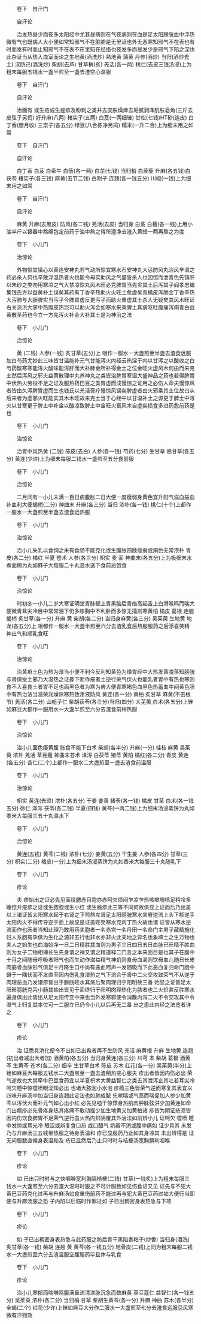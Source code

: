 <!-- { "loadSidebar": true } -->
　　卷下　自汗门

　　自汗论

　　治发热昼少而夜多太阳经中尤甚昼病则在气夜病则在血是足太阳膀胱血中浮热微有气也既病人大小便如常知邪气不在脏腑是无里证也外无恶寒知邪气不在表也有时而发有时而止知邪气不在表不在里知在经络也夜发多而昼发少是邪气下陷之深也此杂证当从热入血室而论之生地黄(酒洗炒) 熟地黄 蒲黄 丹参(酒炒) 当归(酒炒去土) 汉防己(酒洗炒) 柴胡(去芦) 甘草梢(炙) 羌活(各一两) 桃仁(去皮三钱汤浸)上为粗末每服五钱水一盏半煎至一盏去渣空心温服

　　卷下　自汗门

　　自汗论

　　治面有 或生疮或生痤痱及粉刺之类并去皮肤燥痒去垢腻润泽肌肤皂角(三斤去皮弦子另捣) 好升麻(八两) 楮实子(五两) 白芨(一两细锉) 甘松(七钱)HT砂(连皮) 白丁香(腊月收) 三柰子(各五分) 绿豆(八合拣净另捣) 糯米(一升二合)上为细末用之如常

　　卷下　自汗门

　　自汗论

　　白丁香 白芨 白牵牛 白蔹(各一两) 白芷(七钱) 当归梢 白蒺藜 升麻(各五钱)白茯苓 楮实子(各三钱) 麻黄(去节二钱) 白附子 连翘(各一钱五分) 川椒(一钱)上为细末用之如常

　　卷下　自汗门

　　自汗论

　　麻黄 升麻(去黑皮) 防风(各二钱) 羌活(去皮) 当归身 白芨 白檀(各一钱)上用小油半斤以银器中熬绵包定前药于油中熬之得所澄净去渣入黄蜡一两再熬之为度

　　卷下　小儿门

　　治惊论

　　外物惊宜镇心以黄连安神丸若气动所惊宜寒水石安神丸大忌防风丸治风辛温之药必杀人何也辛散浮温热者火也能令母实助风之气盛皆杀人也因惊而泄青色先镇肝以朱砂之类勿用寒凉之气大禁凉惊丸风木旺必克脾胃当先实其土后泻其子阎孝忠编集钱氏方以益黄补土误矣其药有丁香辛热助火火旺土愈虚矣青橘皮泻肺金丁香辛热大泻肺与大肠脾实当泻子今脾胃虚反更泻子而助火重虚其土杀人无疑矣其风木旺证右关派洪大掌中热腹皮热岂可以助火泻金如寒水来乘脾土其病呕吐腹痛泻痢青白益黄散圣药也今立一方先泻火补金大补其土是为神治之法

　　卷下　小儿门

　　治惊论

　　黄 (二钱) 人参(一钱) 炙甘草(五分)上 咀作一服水一大盏煎至半盏去渣食远服加白芍药尤妙此三味皆甘温能补元气甘能泻火内经云热淫于内以甘泻之以酸收之白芍药酸寒寒能泻火酸味能泻肝而大补肺金所补得金土之位金旺火虚风木何由而来克土然后泻风之邪夫益黄散理中丸养神丸之类皆治脾胃寒湿大盛神品之药也若得脾胃中伏热火劳役不足之证及服热药巴豆之类胃虚而成慢惊之证用之必伤人命夫慢惊风者皆由久泻脾胃虚而生也钱氏以羌活膏疗慢惊风误矣脾虚者由火邪乘其土位故曰从后来者为虚邪火旺能实其木木旺故来克土当于心经中以甘温补土之源更于脾土中泻火以甘寒更于脾土中补金以酸凉致脾土中金旺火衰风木自虚矣损食多进药愈前药是也

　　卷下　小儿门

　　治惊论

　　治胃中风热黄 (二钱) 陈皮(去白) 人参(各一钱) 芍药(七分) 生甘草 熟甘草(各五分) 黄连(少许)上为细末每服二钱水一盏煎至五分食前服

　　卷下　小儿门

　　治惊论

　　二月间有一小儿未满一百日病腹胀二日大便一度瘦弱身黄色宜升阳气滋血益血补血利大便蝎梢(二分) 神曲末 升麻(各三分) 当归 浓朴(各一钱) 桃仁(十个)上都作一服水一大盏煎至半盏去渣食远热服

　　卷下　小儿门

　　治惊论

　　治小儿失乳以食饲之未有食肠不能克化或生腹胀四肢瘦弱或痢色无常浓朴 青皮(各二分) 橘红 半夏 苍术 人参(各三分) 枳实 麦 面 神曲末(各五分)上为极细末水煮面糊为丸如麻子大每服二十丸温水送下食前忌饱食

　　卷下　小儿门

　　治惊论

　　时初冬一小儿二岁大寒证明堂青脉额上青黑脑后青络高起舌上白滑喉鸣而喘大便微青耳尖冷目中常常泪下仍多眵胸中不利卧而多惊无搐则寒黄柏 橘皮 葛根 连翘 蝎梢 炙甘草(各一分) 升麻 黄 柴胡(各二分) 当归身麻黄(各三分) 吴茱萸 生地黄 地龙(各五分)上 咀都作一服水一大盏半煎至六分去渣乳食后热服服药之后添喜笑精神出气和顺乳食旺

　　卷下　小儿门

　　治惊论

　　治黄疳土色为热为湿当小便不利今反利知黄色为燥胃经中大热发黄脱落知膀胱与肾俱受土邪乃大湿热之证鼻下断作疮者土逆行荣气伏火也能乳者胃中有热也寒则食不入喜食土者胃不足也面黑色者为寒为痹大便青寒褐色血黑色热蓄血中间黄色肠中有热治法当滋荣润燥除寒热致津液防风 黄连(各一分) 黄柏 炙甘草 麻黄(不去根节) 羌活(各二分) 山栀子仁 柴胡茯苓(各三分)当归(四分) 大芜荑 白术(各五分)上锉如麻豆大都作一服用水一大盏半煎至六分去渣食前稍热服

　　卷下　小儿门

　　治惊论

　　治小儿面色痿黄腹 胀食不能下白术 柴胡(各半分) 升麻(一分) 桂枝 麻黄 吴茱萸 浓朴 羌活 草豆蔻 神曲末苍术 泽泻 白茯苓 猪苓 黄柏 橘红(各二分) 青皮 黄连(各五分) 杏仁(二个)上都作一服水二大盏煎至一盏去渣食前温服

　　卷下　小儿门

　　治惊论

　　枳实 黄连(去须) 浓朴(各五分) 干姜 姜黄 猪苓(各一钱) 橘皮 甘草 白术(各一钱五分) 砂仁 泽泻 茯苓(各二钱) 半夏(四钱) 黄芩(一两二钱)上为细末汤浸蒸饼为丸如黍米大每服三五十丸温水下

　　卷下　小儿门

　　治惊论

　　黄连(五钱) 黄芩(二钱) 浓朴(七分) 姜黄(五分) 干生姜 人参(各四分) 甘草(三分) 枳实(二分) 橘皮(一分)上为细末汤浸蒸饼为丸如黍米大每服三十丸随乳下

　　卷下　小儿门

　　疹论

　　夫 疹始出之证必先见面烧腮赤目胞亦赤呵欠烦闷乍凉乍热咳嗽嚏喷足稍冷多睡惊并疮疹之证或生脓胞或生小红 或生瘾疹此三等不同何故俱显上证而后乃出盖以上诸证皆太阳寒水起于右肾之下煎熬左肾足太阳膀胱寒水夹脊逆流上头下额逆手太阳丙火不得传导逆于面上故显是证盖旺癸寒水克丙丁热火故也诸 证皆从寒水逆流而作也医者当知此理乃敢用药夫胞者一名赤宫一名丹田一名命门主男子藏精施化妇人系胞有孕俱为生化之源非五行也非水亦非火此天地之异名也象坤土之生万物也夫人之始生也血海始净一日二日精胜其血则为男子三日四日五日血脉已旺精不胜血则为女子二物相搏长生先身谓之神又谓之精道释二门言之本来面目是也其子在腹中十月之间随母呼吸者阳气也而生动作滋益精气神饥则食母血渴则饮母血儿随日长皮肉筋骨血脉形气俱足十月降生口中尚有恶血啼声一发随吸而下此恶血复归命门胞中僻于一隅伏而不发直至因内伤乳食湿热之气下流合于肾中二火交攻致荣气不从逆于肉理恶血乃发诸疹皆出于膀胱旺水其疡后聚肉理归于阳明故三番 始显之证皆足太阳旺膀胱克丙小肠其始出皆见于面终归于阳明肉理热化为脓者也二火炽甚反胜寒水遍身俱出此皆出从足太阳传变中来也当外发寒邪使令消散内泻二火不令交攻其中令湿气上归复其本位可一二服立已仍令小儿以后再无二番 出之患此内经之法览者详之

　　卷下　小儿门

　　疹论

　　治 证悉具消化便令不出如已出希者再不生防风 羌活 麻黄根 升麻 生地黄 连翘(初出者减出大者加) 酒黄柏(各五分) 当归身黄连(各三分) 川芎 本 柴胡 葛根 酒黄芩 生黄芩 苍术(各二分) 细辛 生甘草白术 陈皮 苏木 红花(各一分) 吴茱萸(半分)上锉如麻豆大每服五钱水二大盏煎至一盏去渣稍热空心服夫 疹出者皆因内伤必出 荣气逆故也大禁牵牛巴豆食药宜以半夏枳术大黄益智仁之类去其泄泻止其吐若耳尖冷呵欠睡中惊嚏喷眼涩知必出 也诸大脓泡小水泡 疹瘾三色皆荣气逆而寒复其表宜以四味升麻汤中加当归身连翘此定法也如肺成脓 先嗽喘或气高而喘促加人参少加黄芩以泻伏火而补元气如心出小红 必先见嗌干惊悸身热肌肉肿脉弦洪少加黄连如命门出瘾疹必先骨疼身热其疼痛不敢动摇少加生地黄又加黄柏诸 疹皆为阴证疮须皆因内伤饮食脾胃不足荣气逆行虽火热内炽阴覆其外治法如前辨小儿 证呵欠 嚏喷 睡中发惊或耳光冷 眼涩或辨复食口热 或口醋气 奶瓣不消或腹中痛如 证少具其 未发乃与升麻汤三五钱带热服之待身表温和 疹已显服药乃止如其身凉其 未出辨得是 证无问服数直候身表温和及 疮已显然后乃止只时时与桔梗汤宽胸膈利咽喉

　　卷下　小儿门

　　疹论

　　如 已出只时时与之快咽喉宽利胸膈桔梗(二钱) 甘草(一钱炙)上为粗末每服三钱水一大盏煎至六分去渣大温时时服之不可计服数如见伤食证又见 证先与不犯大黄巴豆药克化过再与升麻汤如食重伤前药不能过再与犯大黄巴豆药过如大便行当即便与升麻汤服之恐 子内陷以后临时作罪过如 子已出稠密身表热急与下项

　　卷下　小儿门

　　疹论

　　如 子已出稠密身表热急与此药服之防后青干黑陷黍粘子(炒香) 当归身(酒洗) 炙甘草(各一钱) 柴胡 连翘 黄 黄芩(各一钱五分) 地骨皮(二钱)上同为粗末每服二钱水一大盏煎至六分去渣温服空腹服药毕且休与乳食

　　卷下　小儿门

　　疹论

　　治小儿寒郁而喘喉鸣腹满鼻流清涕脉沉急而数麻黄 草豆蔻仁 益智仁(各一钱五分) 吴茱萸 浓朴(各二分) 当归梢 甘草 柴胡生黄芩(各一分) 升麻 神曲 苏木(各半分) 全蝎(二个) 红花(少许)上锉如麻豆大分作二服水一大盏煎至七分去渣食远服忌风寒微有汗则效
